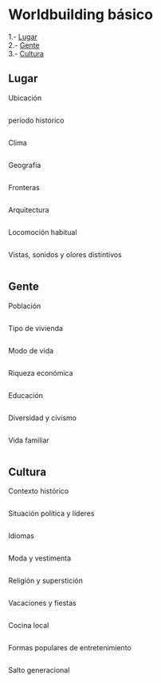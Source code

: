 
# Worldbuilding básico   
   

1.- [Lugar](#1)  
2.- [Gente](#2)  
3.- [Cultura](#3)  
	


<a name="1"/> 

## Lugar  

Ubicación 
```
```
período histórico
```
```
Clima
```
```

Geografía
```
```

Fronteras
```
```

Arquitectura
```
```

Locomoción habitual
```
```

Vistas, sonidos y olores distintivos
```
```

<a name="2"/>

## Gente  

Población
```
```
Tipo de vivienda
```
```
Modo de vida
```
```
Riqueza económica
```
```
Educación
```
```
Diversidad y civismo
```
```

Vida familiar
```
```


<a name="3"/> 

## Cultura   

Contexto histórico
```
```

Situación política y líderes
```
```

Idiomas
```
```

Moda y vestimenta
```
```


Religión y superstición
```
```


Vacaciones y fiestas
```
```


Cocina local
```
```


Formas populares de entretenimiento
```
```


Salto generacional
```
```